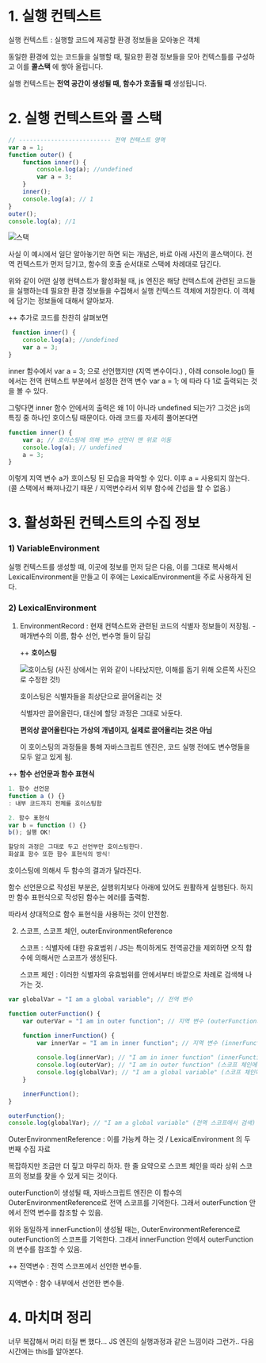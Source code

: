 # 1. 실행 컨텍스트

 실행 컨텍스트 : 실행할 코드에 제공할 환경 정보들을 모아놓은 객체
 
동일한 환경에 있는 코드들을 실행할 때, 필요한 환경 정보들을 모아 컨텍스틀를 구성하고 이를 **콜스택** 에 쌓아 올립니다.

실행 컨텍스트는 **전역 공간이 생성될 때, 함수가 호출될 때** 생성됩니다.

# 2. 실행 컨텍스트와 콜 스택

```js
// -------------------------- 전역 컨텍스트 영역
var a = 1;
function outer() {
    function inner() {
        console.log(a); //undefined
        var a = 3;
    }
    inner();
    console.log(a); // 1
}
outer();
console.log(a); //1
```

<img alt="스택" src="https://velog.velcdn.com/images%2Fvlfflq2004%2Fpost%2F204301f9-d26c-4292-b5b5-ca32bd545f4e%2F%E1%84%89%E1%85%A1%E1%84%8C%E1%85%B5%E1%86%AB.png" />

사실 이 예시에서 일단 알아놓기만 하면 되는 개념은, 바로 아래 사진의 콜스택이다.
전역 컨텍스트가 먼저 담기고, 함수의 호출 순서대로 스택에 차례대로 담긴다.

위와 같이 어떤 실행 컨텍스트가 활성화될 때, js 엔진은 해당 컨텍스트에 관련된 코드들을 실행하는데 필요한 환경 정보들을 수집해서 실행 컨텍스트 객체에 저장한다. 이 객체에 담기는 정보들에 대해서 알아보자.

++ 추가로 코드를 찬찬히 살펴보면 

```js
 function inner() {
    console.log(a); //undefined
    var a = 3;
}
```
inner 함수에서 var a = 3; 으로 선언했지만 (지역 변수이다.) , 아래 console.log() 들에서는 전역 컨텍스트 부분에서 설정한 전역 변수 var a = 1; 에 따라 다 1로 출력되는 것을 볼 수 있다.

그렇다면 inner 함수 안에서의 출력은 왜 1이 아니라 undefined 되는가? 그것은 js의 특징 중 하나인 호이스팅 때문이다. 아래 코드를 자세히 풀어본다면

```js
function inner() {
    var a; // 호이스팅에 의해 변수 선언이 맨 위로 이동
    console.log(a); // undefined
    a = 3;
}
```
이렇게 지역 변수 a가 호이스팅 된 모습을 파악할 수 있다. 이후 a = 사용되지 않는다. (콜 스택에서 빠져나갔기 때문 / 지역변수라서 외부 함수에 간섭을 할 수 없음.)

# 3. 활성화된 컨텍스트의 수집 정보
### 1) VariableEnvironment
실행 컨텍스트를 생성할 때, 이곳에 정보를 먼저 담은 다음, 이를 그대로 복사해서 LexicalEnvironment을 만들고 이 후에는 LexicalEnvironment을 주로 사용하게 된다.
### 2) LexicalEnvironment
 1. EnvironmentRecord : 현재 컨텍스트와 관련된 코드의 식별자 정보들이 저장됨. - 매개변수의 이름, 함수 선언, 변수명 들이 담김

    ++ **호이스팅**
 
    <img alt="호이스팅" src="https://blog.kakaocdn.net/dn/cHGMtA/btrnHSSLXpE/e36ENsH2LMW7ZFt4PMTyAk/img.png"/>
    (사진 상에서는 위와 같이 나타났지만, 이해를 돕기 위해 오른쪽 사진으로 수정한 것!)
    
    호이스팅은 식별자들을 최상단으로 끌어올리는 것

    식별자만 끌어올린다, 대신에 할당 과정은 그대로 놔둔다.

    **편의상 끌어올린다는 가상의 개념이지, 실제로 끌어올리는 것은 아님**
    
    이 호이스팅의 과정들을 통해 자바스크립트 엔진은, 코드 실행 전에도 변수명들을 모두 알고 있게 됨.
    

++ **함수 선언문과 함수 표현식**
```js
1. 함수 선언문
function a () {}
: 내부 코드까지 전체를 호이스팅함

2. 함수 표현식
var b = function () {}
b(); 실행 OK!

할당의 과정은 그대로 두고 선언부만 호이스팅한다.
화살표 함수 또한 함수 표현식의 방식!
```
호이스팅에 의해서 두 함수의 결과가 달라진다.

함수 선언문으로 작성된 부분은, 실행위치보다 아래에 있어도 원활하게 실행된다. 하지만 함수 표현식으로 작성된 함수는 에러를 출력함.

따라서 상대적으로 함수 표현식을 사용하는 것이 안전함.


 2. 스코프, 스코프 체인, outerEnvironmentReference
    
    스코프 : 식별자에 대한 유효범위 / JS는 특이하게도 전역공간을 제외하면 오직 함수에 의해서만 스코프가 생성된다.
    
    스코프 체인 : 이러한 식별자의 유효범위를 안에서부터 바깥으로 차례로 검색해 나가는 것.

```js
var globalVar = "I am a global variable"; // 전역 변수

function outerFunction() {
    var outerVar = "I am in outer function"; // 지역 변수 (outerFunction의 스코프)

    function innerFunction() {
        var innerVar = "I am in inner function"; // 지역 변수 (innerFunction의 스코프)
        
        console.log(innerVar); // "I am in inner function" (innerFunction 스코프에 존재)
        console.log(outerVar); // "I am in outer function" (스코프 체인에 따라 outerFunction 스코프에서 검색)
        console.log(globalVar); // "I am a global variable" (스코프 체인에 따라 전역 스코프에서 검색)
    }

    innerFunction();
}

outerFunction();
console.log(globalVar); // "I am a global variable" (전역 스코프에서 검색)
```
OuterEnvironmentReference : 이를 가능케 하는 것 / LexicalEnvironment 의 두 번째 수집 자료

복잡하지만 조금만 더 짚고 마무리 하자. 한 줄 요약으로 스코프 체인을 따라 상위 스코프의 정보를 찾을 수 있게 되는 것이다.

outerFunction이 생성될 때, 자바스크립트 엔진은 이 함수의 OuterEnvironmentReference로 전역 스코프를 기억한다. 그래서 outerFunction 안에서 전역 변수를 참조할 수 있음.

위와 동일하게 innerFunction이 생성될 때는, OuterEnvironmentReference로 outerFunction의 스코프를 기억한다. 그래서 innerFunction 안에서 outerFunction의 변수를 참조할 수 있음.

++ 전역변수 : 전역 스코프에서 선언한 변수들.

  지역변수 : 함수 내부에서 선언한 변수들.
# 4. 마치며 정리
너무 복잡해서 머리 터질 뻔 했다... JS 엔진의 실행과정과 같은 느낌이라 그런가..
다음 시간에는 this를 알아본다.